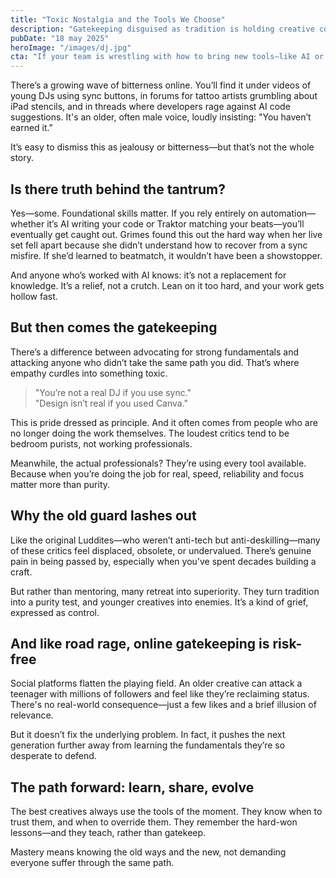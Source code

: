 ```yaml
---
title: "Toxic Nostalgia and the Tools We Choose"
description: "Gatekeeping disguised as tradition is holding creative communities back."
pubDate: "18 may 2025"
heroImage: "/images/dj.jpg"
cta: "If your team is wrestling with how to bring new tools—like AI or automation—into a practice grounded in experience and quality, I offer consultancy to help you evolve without losing your edge."
---
```


There’s a growing wave of bitterness online. You’ll find it under videos of young DJs using sync buttons, in forums for tattoo artists grumbling about iPad stencils, and in threads where developers rage against AI code suggestions. It's an older, often male voice, loudly insisting: "You haven’t earned it."

It’s easy to dismiss this as jealousy or bitterness—but that’s not the whole story.

## Is there truth behind the tantrum?

Yes—some. Foundational skills matter. If you rely entirely on automation—whether it’s AI writing your code or Traktor matching your beats—you’ll eventually get caught out. Grimes found this out the hard way when her live set fell apart because she didn’t understand how to recover from a sync misfire. If she’d learned to beatmatch, it wouldn’t have been a showstopper.

And anyone who’s worked with AI knows: it’s not a replacement for knowledge. It’s a relief, not a crutch. Lean on it too hard, and your work gets hollow fast.

## But then comes the gatekeeping

There’s a difference between advocating for strong fundamentals and attacking anyone who didn’t take the same path you did. That’s where empathy curdles into something toxic.

> "You’re not a real DJ if you use sync."<br>
> "Design isn’t real if you used Canva."

This is pride dressed as principle. And it often comes from people who are no longer doing the work themselves. The loudest critics tend to be bedroom purists, not working professionals.

Meanwhile, the actual professionals? They’re using every tool available. Because when you’re doing the job for real, speed, reliability and focus matter more than purity.

## Why the old guard lashes out

Like the original Luddites—who weren’t anti-tech but anti-deskilling—many of these critics feel displaced, obsolete, or undervalued. There’s genuine pain in being passed by, especially when you've spent decades building a craft.

But rather than mentoring, many retreat into superiority. They turn tradition into a purity test, and younger creatives into enemies. It’s a kind of grief, expressed as control.

## And like road rage, online gatekeeping is risk-free

Social platforms flatten the playing field. An older creative can attack a teenager with millions of followers and feel like they’re reclaiming status. There's no real-world consequence—just a few likes and a brief illusion of relevance.

But it doesn’t fix the underlying problem. In fact, it pushes the next generation further away from learning the fundamentals they’re so desperate to defend.

## The path forward: learn, share, evolve

The best creatives always use the tools of the moment. They know when to trust them, and when to override them. They remember the hard-won lessons—and they teach, rather than gatekeep.

Mastery means knowing the old ways and the new, not demanding everyone suffer through the same path.
